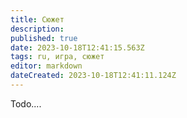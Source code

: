 ```yaml
---
title: Сюжет
description: 
published: true
date: 2023-10-18T12:41:15.563Z
tags: ru, игра, сюжет
editor: markdown
dateCreated: 2023-10-18T12:41:11.124Z
---
```


Todo....